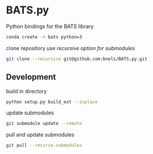 # BATS.py
Python bindings for the BATS library

```bash
conda create -n bats python=3
```

clone repository *use recursive option for submodules*
```bash
git clone --recursive git@github.com:bnels/BATS.py.git
```


## Development

build in directory
```bash
python setup.py build_ext --inplace
```

update submodules
```bash
git submodule update --remote
```

pull and update submodules
```bash
git pull --recurse-submodules
```
